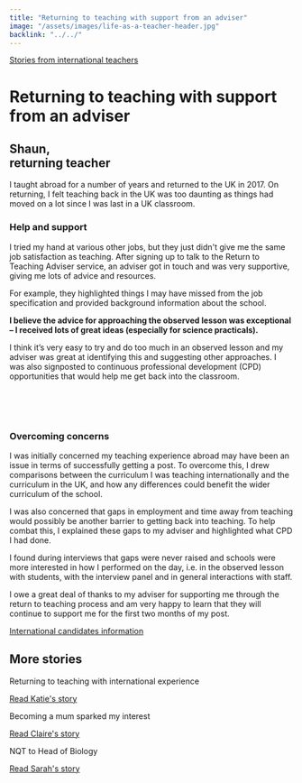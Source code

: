 ```yaml
---
title: "Returning to teaching with support from an adviser"
image: "/assets/images/life-as-a-teacher-header.jpg"
backlink: "../../"
---
```


<div class="content-wrapper">
    <div class="content__right">
    </div>
    <div class="content__left">
        <div class="stories">
            <p>
                <a class="backlink backlink--top" href="/life-as-a-teacher/my-story-into-teaching/international-career-changers">Stories from international teachers</a>
            </p>
            <h1>Returning to teaching with support from an adviser</h1>
            <div class="story-header">
                <div class="story-header__thumb" style="background-image:url('/assets/images/stories/stories-shaun.jpg')"></div>
                <div class="story-header__label">
                    <h2>Shaun,<br> returning teacher</h2>
                </div>
            </div>
            
   <p class="prominent">
                I taught abroad for a number of years and returned to the UK in 2017. On returning, I felt teaching back in the UK was too daunting as things had moved on a lot since I was last in a UK classroom.
            </p>
            
   <h3>Help and support</h3>
               <p> I tried my hand at various other jobs, but they just didn't give me the same job satisfaction as teaching. After signing up to talk to the Return to Teaching Adviser service, an adviser got in touch and was very supportive, giving me lots of advice and resources.</p> 
               
   <p>For example, they highlighted things I may have missed from the job specification and provided background information about the school.</p> 
            
  <div>
                <div class="quote-block">
                    <span class="icon-quote"></span>
                    <strong class="quote-block__content">I believe the advice for approaching the observed lesson was exceptional – I received lots of great ideas (especially for science practicals).<span class="icon-quote quote-close"></span></strong>
                    
   </div>
                <p>
                    I think it’s very easy to try and do too much in an observed lesson and my adviser was great at identifying this and suggesting other approaches. I was also signposted to continuous professional development (CPD) opportunities that would help me get back into the classroom.
                </p>
            </div>
    <br/><br/><br/>
   <h3>Overcoming concerns</h3>

<p>I was initially concerned my teaching experience abroad may have been an issue in terms of successfully getting a post. To overcome this, I drew comparisons between the curriculum I was teaching internationally and the curriculum in the UK, and how any differences could benefit the wider curriculum of the school.</p>

<p>I was also concerned that gaps in employment and time away from teaching would possibly be another barrier to getting back into teaching. To help combat this, I explained these gaps to my adviser and highlighted what CPD I had done.</p>

<p> I found during interviews that gaps were never raised and schools were more interested in how I performed on the day, i.e. in the observed lesson with students, with the interview panel and in general interactions with staff.</p>

<p>I owe a great deal of thanks to my adviser for supporting me through the return to teaching process and am very happy to learn that they will continue to support me for the first two months of my post.</p>



<a href="/international-candidates" class="git-link">
    International candidates information <i class="fas fa-chevron-right"></i>
</a>

   </div>
    </div>
</div>

<div class="more-stories">
    <h2 class="more-stories_header strapline">More stories</h2>
    <div class="more-stories__thumbs">
        <div class="more-stories__thumbs__thumb">
            <a href="/life-as-a-teacher/my-story-into-teaching/international-career-changers/returning-to-teaching-with-international-experience">
                <div class="more-stories__thumbs__thumb__img" style="background-image:url('/assets/images/stories/stories-katie.png')"></div>
            </a>
            <div class="more-stories__thumbs__thumb__content">
                <p>Returning to teaching with international experience</p>
                <a class="git-link" href="/life-as-a-teacher/my-story-into-teaching/international-career-changers/returning-to-teaching-with-international-experience">Read Katie's story  <i class="fas fa-chevron-right"></i></a>
            </div>
        </div>
        <div class="more-stories__thumbs__thumb">
            <a href="/life-as-a-teacher/my-story-into-teaching/career-changers/becoming-a-mum-sparked-my-interest-in-teaching">
                <div class="more-stories__thumbs__thumb__img" style="background-image:url('/assets/images/stories/stories-claire.jpg')"></div>
            </a>
            <div class="more-stories__thumbs__thumb__content">
                <p>Becoming a mum sparked my interest</p>
                <a class="git-link" href="/life-as-a-teacher/my-story-into-teaching/career-changers/becoming-a-mum-sparked-my-interest-in-teaching">Read Claire's story  <i class="fas fa-chevron-right"></i></a>
            </div>
        </div>
        <div class="more-stories__thumbs__thumb">
            <a href="/life-as-a-teacher/my-story-into-teaching/career-progression/nqt-to-head-of-biology">
                <div class="more-stories__thumbs__thumb__img" style="background-image:url('/assets/images/stories/stories-sarah-f.jpg')"></div>
            </a>
            <div class="more-stories__thumbs__thumb__content">
                <p>NQT to Head of Biology</p>
                <a class="git-link" href="/life-as-a-teacher/my-story-into-teaching/career-progression/nqt-to-head-of-biology">Read Sarah's story <i class="fas fa-chevron-right"></i></a>
            </div>
        </div>
    </div>
</div>


